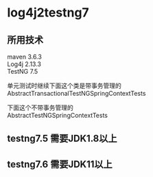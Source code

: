 # log4j2testng7
## 所用技术
maven 3.6.3  
Log4j  2.13.3  
TestNG  7.5


单元测试时继续下面这个类是带事务管理的  
AbstractTransactionalTestNGSpringContextTests  

下面这个不带事务管理的  
AbstractTestNGSpringContextTests  

## testng7.5 需要JDK1.8以上
## testng7.6 需要JDK11以上

